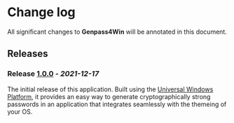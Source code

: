 # Change log

All significant changes to **Genpass4Win** will be annotated in this document.

## Releases
### Release [1.0.0](https://github.com/nico-castell/Genpass4Win/releases/tags/1.0.0) - *2021-12-17*
The initial release of this application. Built using the
[Universal Windows Platform](https://docs.microsoft.com/en-us/windows/uwp/get-started/universal-application-platform-guide),
it provides an easy way to generate cryptographically strong passwords in an application that
integrates seamlessly with the themeing of your OS.
